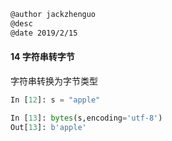 ```markdown
@author jackzhenguo
@desc 
@date 2019/2/15
```

#### 14  字符串转字节　　

字符串转换为字节类型

```python
In [12]: s = "apple"                                                            

In [13]: bytes(s,encoding='utf-8')                                              
Out[13]: b'apple'
```
